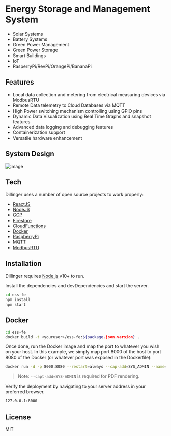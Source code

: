 # Energy Storage and Management System

- Solar Systems
- Battery Systems
- Green Power Management
- Green Power Storage
- Smart Buildings
- IoT
- RasperryPi/RevPi/OrangePi/BananaPi

## Features

- Local data collection and metering from electrical measuring devices via ModbusRTU
- Remote Data telemetry to Cloud Databases via MQTT
- High Power switching mechanism controlling using GPIO pins
- Dynamic Data Visualization using Real Time Graphs and snapshot features
- Advanced data logging and debugging features
- Containerization support
- Versatile hardware enhancement


## System Design

![image](C:\Users\zolta\Documents\GitHub\ESS-BE\ESS-BE\ESS_BLOCK_DIAGRAM_0v2.png)

## Tech

Dillinger uses a number of open source projects to work properly:

- [ReactJS]
- [NodeJS]
- [GCP]
- [Firestore]
- [CloudFunctions]
- [Docker]
- [RaspberryPi]
- [MQTT]
- [ModbusRTU]

## Installation

Dillinger requires [Node.js](https://nodejs.org/) v10+ to run.

Install the dependencies and devDependencies and start the server.

```sh
cd ess-fe
npm install
npm start
```

## Docker

```sh
cd ess-fe
docker build -t <youruser>/ess-fe:${package.json.version} .
```

Once done, run the Docker image and map the port to whatever you wish on
your host. In this example, we simply map port 8000 of the host to
port 8080 of the Docker (or whatever port was exposed in the Dockerfile):

```sh
docker run -d -p 8000:8080 --restart=always --cap-add=SYS_ADMIN --name=ess-fe <youruser>/ess-fe:${package.json.version}
```

> Note: `--capt-add=SYS-ADMIN` is required for PDF rendering.

Verify the deployment by navigating to your server address in
your preferred browser.

```sh
127.0.0.1:8000
```

## License

MIT

[//]: # (These are reference links used in the body of this note and get stripped out when the markdown processor does its job. There is no need to format nicely because it shouldn't be seen. Thanks SO - http://stackoverflow.com/questions/4823468/store-comments-in-markdown-syntax)

   
[ReactJS]: <https://react.dev/>
[NodeJS]: <http://nodejs.org>
[GCP]: <https://cloud.google.com/>
[Firestore]: <https://cloud.google.com/firestore>
[CloudFunctions]: <https://cloud.google.com/functions>
[Docker]: <https://www.docker.com/>
[RaspberryPi]: <https://www.raspberrypi.com/>
[MQTT]: <https://mqtt.org/>
[ModbusRTU]: <https://www.modbustools.com/modbus.html>

